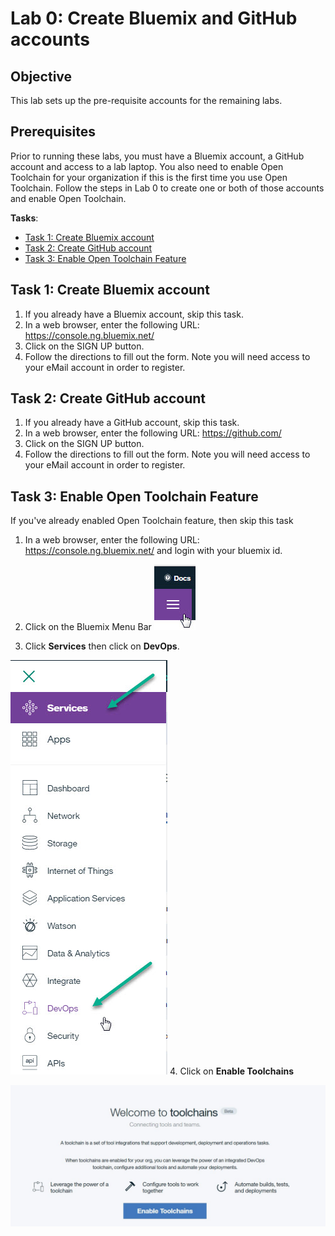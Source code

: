 # Lab 0: Create Bluemix and GitHub accounts

## Objective
This lab sets up the pre-requisite accounts for the remaining labs.

## Prerequisites
Prior to running these labs, you must have a Bluemix account, a GitHub account and access to a lab laptop. You also need to enable Open Toolchain for your organization if this is the first time you use Open Toolchain.   Follow the steps in Lab 0 to create one or both of those accounts and enable Open Toolchain.

**Tasks**:
- [Task 1: Create Bluemix account](#task-1-create-bluemix-account)
- [Task 2: Create GitHub account](#task-2-create-github-account)
- [Task 3: Enable Open Toolchain Feature](#task-3-enable-Open-Toolchain-feature)

## Task 1: Create Bluemix account

1. If you already have a Bluemix account, skip this task.
2. In a web browser, enter the following URL: https://console.ng.bluemix.net/
3. Click on the SIGN UP button.
4. Follow the directions to fill out the form. Note you will need access to your eMail account in order to register.

## Task 2: Create GitHub account

1. If you already have a GitHub account, skip this task.
2. In a web browser, enter the following URL: https://github.com/
3. Click on the SIGN UP button.
4. Follow the directions to fill out the form. Note you will need access to your eMail account in order to register.

## Task 3: Enable Open Toolchain Feature

If you've already enabled Open Toolchain feature, then skip this task

1. In a web browser, enter the following URL: https://console.ng.bluemix.net/ and login with your bluemix id.
2. Click on the Bluemix Menu Bar
  ![BluemixMenuBar](screenshots/BluemixMenuBar.jpg)

3. Click **Services** then click on **DevOps**.

  ![BluemixDevOpsServices](screenshots/BluemixDevOpsServices.jpg)
4. Click on **Enable Toolchains**

  ![EnableToolchains](screenshots/EnableToolchains.jpg)
